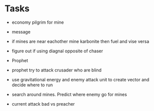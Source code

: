 # Tasks

* economy pilgrim for mine
* message
* if mines are near eachother mine karbonite then fuel and vise versa
* figure out if using diagnal opposite of chaser



* Prophet

* prophet try to attack crusader who are blind
* use gravitational energy and enemy attack unit to create vector and decide where to run
* search around mines. Predict where enemy go for mines
* current attack bad vs preacher


